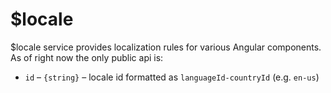 



# $locale











$locale service provides localization rules for various Angular components. As of right now the
only public api is:

* `id` – `{string}` – locale id formatted as `languageId-countryId` (e.g. `en-us`)







  










